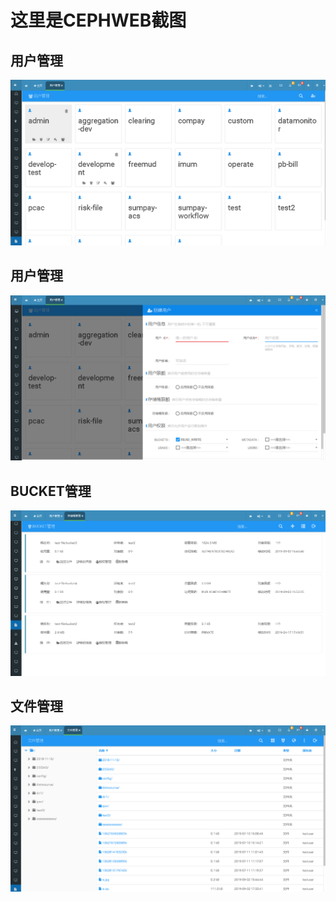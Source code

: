 <!--
 * @Description: In User Settings Edit
 * @Author: your name
 * @Date: 2019-09-04 23:20:03
 * @LastEditTime: 2019-09-04 23:28:48
 * @LastEditors: Please set LastEditors
 -->
# 这里是CEPHWEB截图
## 用户管理
![Alt text](1.png)
## 用户管理
![Alt text](2.png)
## BUCKET管理
![Alt text](3.png)
## 文件管理
![Alt text](4.png)